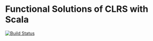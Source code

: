 Functional Solutions of CLRS with Scala
=====================================================================================================
[![Build Status](https://travis-ci.org/KnewHow/FPAlgorithms.svg?branch=master)](https://travis-ci.org/KnewHow/FPAlgorithms)
